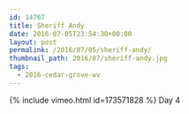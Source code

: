 ```yaml
---
id: 14767
title: Sheriff Andy
date: 2016-07-05T23:54:30+00:00
layout: post
permalink: /2016/07/05/sheriff-andy/
thumbnail_path: 2016/07/sheriff-andy.jpg
tags:
  - 2016-cedar-grove-wv
---
```

{% include vimeo.html id=173571828 %}
Day 4